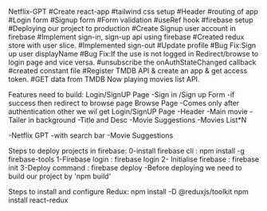 Netflix-GPT
#Create react-app
#tailwind css setup
#Header
#routing of app
#Login form
#Signup form
#Form validation
#useRef hook
#firebase setup
#Deploying our project to production
#Create Signup user account in firebase
#Implement sign-in, sign-up api using firebase
#Created redux store with user slice.
#Implemented sign-out
#Update profile
#Bug Fix:Sign up user displayName
#Bug Fix:If the use is not logged in Redirect/browse to login page and vice versa.
#unsubscribe the onAuthStateChanged callback
#created constant file
#Register TMDB API & create an app & get access token.
#GET data from TMDB Now playing movies list API.

Features need to build:
Login/SignUP Page
-Sign in /Sign up Form
-if success then redirect to browse page
Browse Page -Comes only after authentication other we wil get Login/SignUP Page
-Header
-Main movie
-Tailer in background
-Title and Desc
-Movie Suggestions
-Movies List\*N

-Netflix GPT
-with search bar
-Movie Suggestions

Steps to deploy projects in firebase:
0-install firebase cli : npm install -g firebase-tools
1-Firebase login : firebase login
2- Initialise firebase : firebase init
3-Deploy command : firebase deploy -Before deploying we need to build our project by 'npm build'

Steps to install and configure Redux:
npm install -D @reduxjs/toolkit
npm install react-redux
